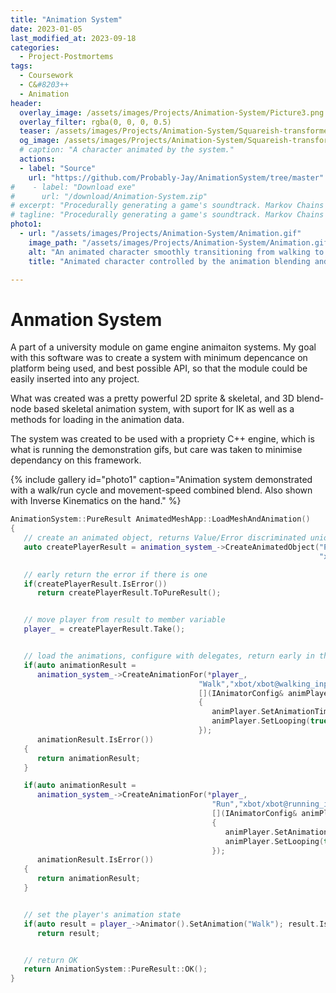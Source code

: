 ```yaml
---
title: "Animation System"
date: 2023-01-05
last_modified_at: 2023-09-18
categories:
  - Project-Postmortems
tags:
  - Coursework
  - C&#8203++
  - Animation
header:
  overlay_image: /assets/images/Projects/Animation-System/Picture3.png
  overlay_filter: rgba(0, 0, 0, 0.5)
  teaser: /assets/images/Projects/Animation-System/Squareish-transformed.png
  og_image: /assets/images/Projects/Animation-System/Squareish-transformed.png
  # caption: "A character animated by the system."
  actions:
  - label: "Source"
    url: "https://github.com/Probably-Jay/AnimationSystem/tree/master"
#    - label: "Download exe"
#      url: "/download/Animation-System.zip"
# excerpt: "Procedurally generating a game's soundtrack. Markov Chains meet Functional harmony."
# tagline: "Procedurally generating a game's soundtrack. Markov Chains meet Functional harmony."
photo1:
  - url: "/assets/images/Projects/Animation-System/Animation.gif"
    image_path: "/assets/images/Projects/Animation-System/Animation.gif"
    alt: "An animated character smoothly transitioning from walking to running while her hand points at the cursor."
    title: "Animated character controlled by the animation blending and IK systems." 

---
```

# Anmation System 

A part of a university module on game engine animaiton systems. My goal with this software was to create a system with minimum depencance on platform being used, and best possible API, so that the module could be easily inserted into any project.

What was created was a pretty powerful 2D sprite & skeletal, and 3D blend-node based skeletal animation system, with suport for IK as well as a methods for loading in the animation data. 

The system was created to be used with a propriety C++ engine, which is what is running the demonstration gifs, but care was taken to minimise dependancy on this framework.


{% include gallery id="photo1" caption="Animation system demonstrated with a walk/run cycle and movement-speed combined blend. Also shown with Inverse Kinematics on the hand." %}

````cpp
AnimationSystem::PureResult AnimatedMeshApp::LoadMeshAndAnimation()
{
   // create an animated object, returns Value/Error discriminated union
   auto createPlayerResult = animation_system_->CreateAnimatedObject("Player", 
                                                                     "xbot/xbot.scn") ;

   // early return the error if there is one 
   if(createPlayerResult.IsError())
      return createPlayerResult.ToPureResult();


   // move player from result to member variable
   player_ = createPlayerResult.Take();


   // load the animations, configure with delegates, return early in the case of error
   if(auto animationResult =
      animation_system_->CreateAnimationFor(*player_,
                                          "Walk","xbot/xbot@walking_inplace.scn","",
                                          [](IAnimatorConfig& animPlayer)
                                          {
                                             animPlayer.SetAnimationTime(0);
                                             animPlayer.SetLooping(true);
                                          });
      animationResult.IsError())
   {
      return animationResult;
   }

   if(auto animationResult =
      animation_system_->CreateAnimationFor(*player_,
                                             "Run","xbot/xbot@running_inplace.scn","",
                                             [](IAnimatorConfig& animPlayer)
                                             {
                                                animPlayer.SetAnimationTime(0);
                                                animPlayer.SetLooping(true);
                                             });
      animationResult.IsError())
   {
      return animationResult;
   }


   // set the player's animation state
   if(auto result = player_->Animator().SetAnimation("Walk"); result.IsError())
      return result;


   // return OK
   return AnimationSystem::PureResult::OK();
}
````